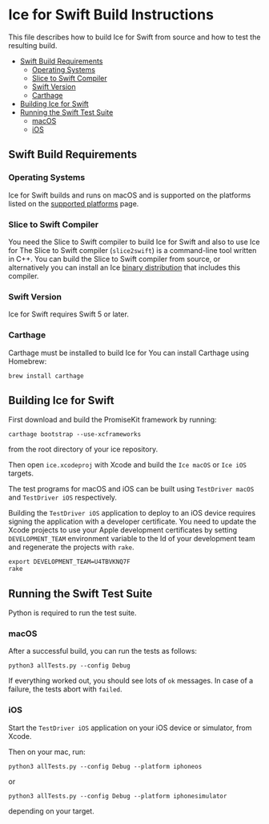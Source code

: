 # Ice for Swift Build Instructions

This file describes how to build Ice for Swift from source and how to test the
resulting build.

- [Swift Build Requirements](#swift-build-requirements)
  - [Operating Systems](#operating-systems)
  - [Slice to Swift Compiler](#slice-to-swift-compiler)
  - [Swift Version](#swift-version)
  - [Carthage](#carthage)
- [Building Ice for Swift](#building-ice-for-swift)
- [Running the Swift Test Suite](#running-the-swift-test-suite)
  - [macOS](#macos)
  - [iOS](#ios)

## Swift Build Requirements

### Operating Systems

Ice for Swift builds and runs on macOS and is supported on the platforms listed
on the [supported platforms] page.

### Slice to Swift Compiler

You need the Slice to Swift compiler to build Ice for Swift and also to use Ice
for  The Slice to Swift compiler (`slice2swift`) is a command-line tool
written in C++. You can build the Slice to Swift compiler from source, or
alternatively you can install an Ice [binary distribution] that includes this
compiler.

### Swift Version

Ice for Swift requires Swift 5 or later.

### Carthage

Carthage must be installed to build Ice for  You can install Carthage
using Homebrew:

```shell
brew install carthage
```

## Building Ice for Swift

First download and build the PromiseKit framework by running:

```shell
carthage bootstrap --use-xcframeworks
```

from the root directory of your ice repository.

Then open `ice.xcodeproj` with Xcode and build the `Ice macOS` or `Ice iOS`
targets.

The test programs for macOS and iOS can be built using `TestDriver macOS` and
`TestDriver iOS` respectively.

Building the `TestDriver iOS` application to deploy to an iOS device requires
signing the application with a developer certificate. You need to update the Xcode projects
to use your Apple development certificates by setting `DEVELOPMENT_TEAM` environment
variable to the Id of your development team and regenerate the projects with `rake`.

```shell
export DEVELOPMENT_TEAM=U4TBVKNQ7F
rake
```

## Running the Swift Test Suite

Python is required to run the test suite.

### macOS

After a successful build, you can run the tests as follows:

```shell
python3 allTests.py --config Debug
```

If everything worked out, you should see lots of `ok` messages. In case of a
failure, the tests abort with `failed`.

### iOS

Start the `TestDriver iOS` application on your iOS device or simulator, from
Xcode.

Then on your mac, run:

```shell
python3 allTests.py --config Debug --platform iphoneos
```

or

```shell
python3 allTests.py --config Debug --platform iphonesimulator
```

depending on your target.

[binary distribution]: https://zeroc.com/downloads/ice
[supported platforms]: https://doc.zeroc.com/ice/3.7/release-notes/supported-platforms-for-ice-3-7-10
